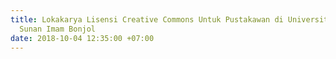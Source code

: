 ```yaml
---
title: Lokakarya Lisensi Creative Commons Untuk Pustakawan di Universitas Islam Negeri
  Sunan Imam Bonjol
date: 2018-10-04 12:35:00 +07:00
---
```


